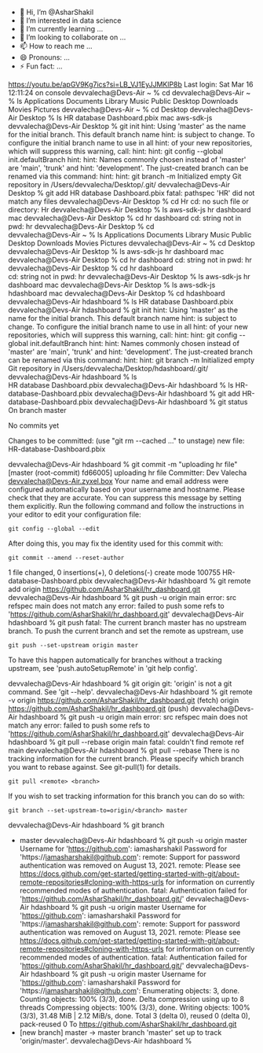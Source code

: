 - 👋 Hi, I’m @AsharShakil
- 👀 I’m interested in data science
- 🌱 I’m currently learning ...
- 💞️ I’m looking to collaborate on ...
- 📫 How to reach me ...
- 😄 Pronouns: ...
- ⚡ Fun fact: ...

<!---
AsharShakil/AsharShakil is a ✨ special ✨ repository because its `README.md` (this file) appears on your GitHub profile.
You can click the Preview link to take a look at your changes.
--->
https://youtu.be/apGV9Kg7ics?si=LB_VJ1EyJJMKlP8b
Last login: Sat Mar 16 12:11:24 on console
devvalecha@Devs-Air ~ % cd 
devvalecha@Devs-Air ~ % ls
Applications	Documents	Library		Music		Public
Desktop		Downloads	Movies		Pictures
devvalecha@Devs-Air ~ % cd Desktop
devvalecha@Devs-Air Desktop % ls
HR database Dashboard.pbix	mac
aws-sdk-js
devvalecha@Devs-Air Desktop % git init
hint: Using 'master' as the name for the initial branch. This default branch name
hint: is subject to change. To configure the initial branch name to use in all
hint: of your new repositories, which will suppress this warning, call:
hint: 
hint: 	git config --global init.defaultBranch <name>
hint: 
hint: Names commonly chosen instead of 'master' are 'main', 'trunk' and
hint: 'development'. The just-created branch can be renamed via this command:
hint: 
hint: 	git branch -m <name>
Initialized empty Git repository in /Users/devvalecha/Desktop/.git/
devvalecha@Devs-Air Desktop % git add HR database Dashboard.pbix
fatal: pathspec 'HR' did not match any files
devvalecha@Devs-Air Desktop % cd Hr
cd: no such file or directory: Hr
devvalecha@Devs-Air Desktop % ls
aws-sdk-js	hr dashboard	mac
devvalecha@Devs-Air Desktop % cd hr dashboard
cd: string not in pwd: hr
devvalecha@Devs-Air Desktop % cd        
devvalecha@Devs-Air ~ % ls
Applications	Documents	Library		Music		Public
Desktop		Downloads	Movies		Pictures
devvalecha@Devs-Air ~ % cd Desktop
devvalecha@Devs-Air Desktop % ls 
aws-sdk-js	hr dashboard	mac
devvalecha@Devs-Air Desktop % cd hr dashboard
cd: string not in pwd: hr
devvalecha@Devs-Air Desktop % cd hr dashboard       
cd: string not in pwd: hr
devvalecha@Devs-Air Desktop % ls
aws-sdk-js	hr dashboard	mac
devvalecha@Devs-Air Desktop % ls
aws-sdk-js	hdashboard	mac
devvalecha@Devs-Air Desktop % cd hdashboard
devvalecha@Devs-Air hdashboard % ls
HR database Dashboard.pbix
devvalecha@Devs-Air hdashboard % git init
hint: Using 'master' as the name for the initial branch. This default branch name
hint: is subject to change. To configure the initial branch name to use in all
hint: of your new repositories, which will suppress this warning, call:
hint: 
hint: 	git config --global init.defaultBranch <name>
hint: 
hint: Names commonly chosen instead of 'master' are 'main', 'trunk' and
hint: 'development'. The just-created branch can be renamed via this command:
hint: 
hint: 	git branch -m <name>
Initialized empty Git repository in /Users/devvalecha/Desktop/hdashboard/.git/
devvalecha@Devs-Air hdashboard % ls      
HR database Dashboard.pbix
devvalecha@Devs-Air hdashboard % ls
HR-database-Dashboard.pbix
devvalecha@Devs-Air hdashboard % git add HR-database-Dashboard.pbix
devvalecha@Devs-Air hdashboard % git status
On branch master

No commits yet

Changes to be committed:
  (use "git rm --cached <file>..." to unstage)
	new file:   HR-database-Dashboard.pbix

devvalecha@Devs-Air hdashboard % git commit -m "uploading hr file"
[master (root-commit) fd66005] uploading hr file
 Committer: Dev Valecha <devvalecha@Devs-Air.zyxel.box>
Your name and email address were configured automatically based
on your username and hostname. Please check that they are accurate.
You can suppress this message by setting them explicitly. Run the
following command and follow the instructions in your editor to edit
your configuration file:

    git config --global --edit

After doing this, you may fix the identity used for this commit with:

    git commit --amend --reset-author

 1 file changed, 0 insertions(+), 0 deletions(-)
 create mode 100755 HR-database-Dashboard.pbix
devvalecha@Devs-Air hdashboard % git remote add origin https://github.com/AsharShakil/hr_dashboard.git
devvalecha@Devs-Air hdashboard % git push -u origin main
error: src refspec main does not match any
error: failed to push some refs to 'https://github.com/AsharShakil/hr_dashboard.git'
devvalecha@Devs-Air hdashboard % git push
fatal: The current branch master has no upstream branch.
To push the current branch and set the remote as upstream, use

    git push --set-upstream origin master

To have this happen automatically for branches without a tracking
upstream, see 'push.autoSetupRemote' in 'git help config'.

devvalecha@Devs-Air hdashboard % git origin
git: 'origin' is not a git command. See 'git --help'.
devvalecha@Devs-Air hdashboard % git remote -v
origin	https://github.com/AsharShakil/hr_dashboard.git (fetch)
origin	https://github.com/AsharShakil/hr_dashboard.git (push)
devvalecha@Devs-Air hdashboard % git push -u origin main
error: src refspec main does not match any
error: failed to push some refs to 'https://github.com/AsharShakil/hr_dashboard.git'
devvalecha@Devs-Air hdashboard % git pull --rebase origin main
fatal: couldn't find remote ref main
devvalecha@Devs-Air hdashboard % git pull --rebase
There is no tracking information for the current branch.
Please specify which branch you want to rebase against.
See git-pull(1) for details.

    git pull <remote> <branch>

If you wish to set tracking information for this branch you can do so with:

    git branch --set-upstream-to=origin/<branch> master

devvalecha@Devs-Air hdashboard % git branch
* master
devvalecha@Devs-Air hdashboard % git push -u origin master
Username for 'https://github.com': iamasharshakil
Password for 'https://iamasharshakil@github.com': 
remote: Support for password authentication was removed on August 13, 2021.
remote: Please see https://docs.github.com/get-started/getting-started-with-git/about-remote-repositories#cloning-with-https-urls for information on currently recommended modes of authentication.
fatal: Authentication failed for 'https://github.com/AsharShakil/hr_dashboard.git/'
devvalecha@Devs-Air hdashboard % git push -u origin master
Username for 'https://github.com': iamasharshakil
Password for 'https://iamasharshakil@github.com': 
remote: Support for password authentication was removed on August 13, 2021.
remote: Please see https://docs.github.com/get-started/getting-started-with-git/about-remote-repositories#cloning-with-https-urls for information on currently recommended modes of authentication.
fatal: Authentication failed for 'https://github.com/AsharShakil/hr_dashboard.git/'
devvalecha@Devs-Air hdashboard % git push -u origin master
Username for 'https://github.com': iamasharshakil
Password for 'https://iamasharshakil@github.com': 
Enumerating objects: 3, done.
Counting objects: 100% (3/3), done.
Delta compression using up to 8 threads
Compressing objects: 100% (3/3), done.
Writing objects: 100% (3/3), 31.48 MiB | 2.12 MiB/s, done.
Total 3 (delta 0), reused 0 (delta 0), pack-reused 0
To https://github.com/AsharShakil/hr_dashboard.git
 * [new branch]      master -> master
branch 'master' set up to track 'origin/master'.
devvalecha@Devs-Air hdashboard % 
